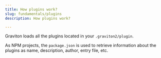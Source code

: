 ```yaml
---
title: How plugins work?
slug: fundamentals/plugins
description: How plugins work?

---
```



Graviton loads all the plugins located in your `.graviton2/plugin`.

As NPM projects, the `package.json` is used to retrieve information about the plugins as name, description, author, entry file, etc.


